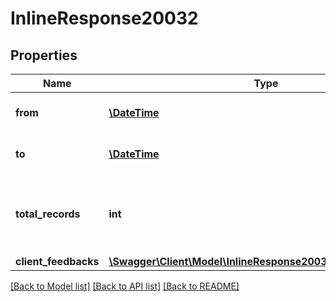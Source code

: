 # InlineResponse20032

## Properties
Name | Type | Description | Notes
------------ | ------------- | ------------- | -------------
**from** | [**\DateTime**](\DateTime.md) | Start date for this report | [optional] 
**to** | [**\DateTime**](\DateTime.md) | End date for this report | [optional] 
**total_records** | **int** | The number of all records available across pages | [optional] 
**client_feedbacks** | [**\Swagger\Client\Model\InlineResponse20032ClientFeedbacks[]**](InlineResponse20032ClientFeedbacks.md) |  | [optional] 

[[Back to Model list]](../README.md#documentation-for-models) [[Back to API list]](../README.md#documentation-for-api-endpoints) [[Back to README]](../README.md)


